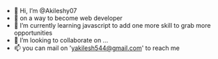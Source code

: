 - 👋 Hi, I’m @Akileshy07
- 👀 on a way to become web developer
- 🌱 I’m currently learning javascript to add one more skill to grab more opportunities
- 💞️ I’m looking to collaborate on ...
- 📫 you can mail on 'yakilesh544@gmail.com' to reach me

<!---
Akileshy07/Akileshy07 is a ✨ special ✨ repository because its `README.md` (this file) appears on your GitHub profile.
You can click the Preview link to take a look at your changes.
--->
